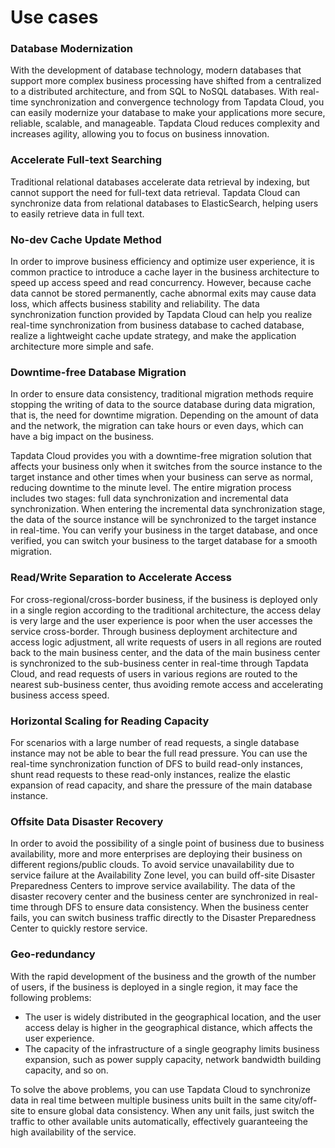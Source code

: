 # Use cases

### Database Modernization

With the development of database technology, modern databases that support more complex business processing have shifted from a centralized to a distributed architecture, and from SQL to NoSQL databases. With real-time synchronization and convergence technology from Tapdata Cloud, you can easily modernize your database to make your applications more secure, reliable, scalable, and manageable. Tapdata Cloud reduces complexity and increases agility, allowing you to focus on business innovation.

### Accelerate Full-text Searching

Traditional relational databases accelerate data retrieval by indexing, but cannot support the need for full-text data retrieval. Tapdata Cloud can synchronize data from relational databases to ElasticSearch, helping users to easily retrieve data in full text.


### No-dev Cache Update Method

In order to improve business efficiency and optimize user experience, it is common practice to introduce a cache layer in the business architecture to speed up access speed and read concurrency. However, because cache data cannot be stored permanently, cache abnormal exits may cause data loss, which affects business stability and reliability. The data synchronization function provided by Tapdata Cloud can help you realize real-time synchronization from business database to cached database, realize a lightweight cache update strategy, and make the application architecture more simple and safe.


### Downtime-free Database Migration

In order to ensure data consistency, traditional migration methods require stopping the writing of data to the source database during data migration, that is, the need for downtime migration. Depending on the amount of data and the network, the migration can take hours or even days, which can have a big impact on the business.

Tapdata Cloud provides you with a downtime-free migration solution that affects your business only when it switches from the source instance to the target instance and other times when your business can serve as normal, reducing downtime to the minute level. The entire migration process includes two stages: full data synchronization and incremental data synchronization. When entering the incremental data synchronization stage, the data of the source instance will be synchronized to the target instance in real-time. You can verify your business in the target database, and once verified, you can switch your business to the target database for a smooth migration.

### Read/Write Separation to Accelerate Access

For cross-regional/cross-border business, if the business is deployed only in a single region according to the traditional architecture, the access delay is very large and the user experience is poor when the user accesses the service cross-border. Through business deployment architecture and access logic adjustment, all write requests of users in all regions are routed back to the main business center, and the data of the main business center is synchronized to the sub-business center in real-time through Tapdata Cloud, and read requests of users in various regions are routed to the nearest sub-business center, thus avoiding remote access and accelerating business access speed.

### Horizontal Scaling for Reading Capacity

For scenarios with a large number of read requests, a single database instance may not be able to bear the full read pressure. You can use the real-time synchronization function of DFS to build read-only instances, shunt read requests to these read-only instances, realize the elastic expansion of read capacity, and share the pressure of the main database instance.

### Offsite Data Disaster Recovery

In order to avoid the possibility of a single point of business due to business availability, more and more enterprises are deploying their business on different regions/public clouds. To avoid service unavailability due to service failure at the Availability Zone level, you can build off-site Disaster Preparedness Centers to improve service availability. The data of the disaster recovery center and the business center are synchronized in real-time through DFS to ensure data consistency. When the business center fails, you can switch business traffic directly to the Disaster Preparedness Center to quickly restore service.

### Geo-redundancy

With the rapid development of the business and the growth of the number of users, if the business is deployed in a single region, it may face the following problems:

- The user is widely distributed in the geographical location, and the user access delay is higher in the geographical distance, which affects the user experience.
- The capacity of the infrastructure of a single geography limits business expansion, such as power supply capacity, network bandwidth building capacity, and so on.

To solve the above problems, you can use Tapdata Cloud to synchronize data in real time between multiple business units built in the same city/off-site to ensure global data consistency. When any unit fails, just switch the traffic to other available units automatically, effectively guaranteeing the high availability of the service.